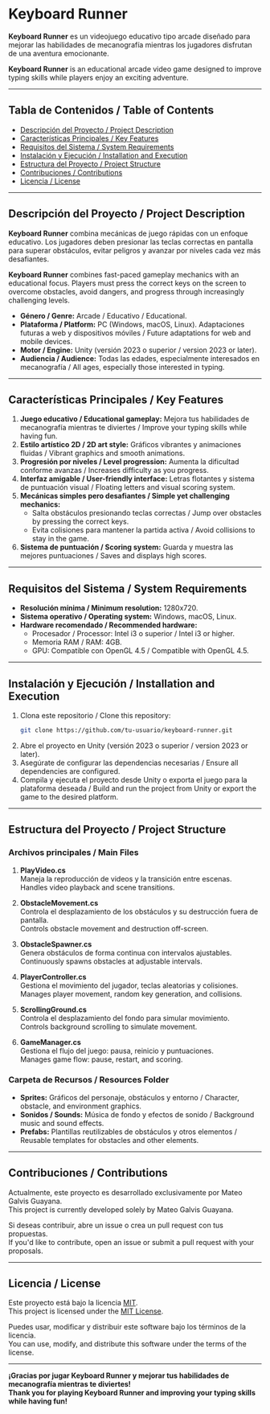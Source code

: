 # Keyboard Runner

**Keyboard Runner** es un videojuego educativo tipo arcade diseñado para mejorar las habilidades de mecanografía mientras los jugadores disfrutan de una aventura emocionante.

**Keyboard Runner** is an educational arcade video game designed to improve typing skills while players enjoy an exciting adventure.

---

## Tabla de Contenidos / Table of Contents
- [Descripción del Proyecto / Project Description](#descripción-del-proyecto--project-description)
- [Características Principales / Key Features](#características-principales--key-features)
- [Requisitos del Sistema / System Requirements](#requisitos-del-sistema--system-requirements)
- [Instalación y Ejecución / Installation and Execution](#instalación-y-ejecución--installation-and-execution)
- [Estructura del Proyecto / Project Structure](#estructura-del-proyecto--project-structure)
- [Contribuciones / Contributions](#contribuciones--contributions)
- [Licencia / License](#licencia--license)

---

## Descripción del Proyecto / Project Description

**Keyboard Runner** combina mecánicas de juego rápidas con un enfoque educativo. Los jugadores deben presionar las teclas correctas en pantalla para superar obstáculos, evitar peligros y avanzar por niveles cada vez más desafiantes.

**Keyboard Runner** combines fast-paced gameplay mechanics with an educational focus. Players must press the correct keys on the screen to overcome obstacles, avoid dangers, and progress through increasingly challenging levels.

- **Género / Genre:** Arcade / Educativo / Educational.
- **Plataforma / Platform:** PC (Windows, macOS, Linux). Adaptaciones futuras a web y dispositivos móviles / Future adaptations for web and mobile devices.
- **Motor / Engine:** Unity (versión 2023 o superior / version 2023 or later).
- **Audiencia / Audience:** Todas las edades, especialmente interesados en mecanografía / All ages, especially those interested in typing.

---

## Características Principales / Key Features

1. **Juego educativo / Educational gameplay:** Mejora tus habilidades de mecanografía mientras te diviertes / Improve your typing skills while having fun.
2. **Estilo artístico 2D / 2D art style:** Gráficos vibrantes y animaciones fluidas / Vibrant graphics and smooth animations.
3. **Progresión por niveles / Level progression:** Aumenta la dificultad conforme avanzas / Increases difficulty as you progress.
4. **Interfaz amigable / User-friendly interface:** Letras flotantes y sistema de puntuación visual / Floating letters and visual scoring system.
5. **Mecánicas simples pero desafiantes / Simple yet challenging mechanics:**
   - Salta obstáculos presionando teclas correctas / Jump over obstacles by pressing the correct keys.
   - Evita colisiones para mantener la partida activa / Avoid collisions to stay in the game.
6. **Sistema de puntuación / Scoring system:** Guarda y muestra las mejores puntuaciones / Saves and displays high scores.

---

## Requisitos del Sistema / System Requirements

- **Resolución mínima / Minimum resolution:** 1280x720.
- **Sistema operativo / Operating system:** Windows, macOS, Linux.
- **Hardware recomendado / Recommended hardware:**
  - Procesador / Processor: Intel i3 o superior / Intel i3 or higher.
  - Memoria RAM / RAM: 4GB.
  - GPU: Compatible con OpenGL 4.5 / Compatible with OpenGL 4.5.

---

## Instalación y Ejecución / Installation and Execution

1. Clona este repositorio / Clone this repository:
   ```bash
   git clone https://github.com/tu-usuario/keyboard-runner.git
2. Abre el proyecto en Unity (versión 2023 o superior / version 2023 or later).
3. Asegúrate de configurar las dependencias necesarias / Ensure all dependencies are configured.
4. Compila y ejecuta el proyecto desde Unity o exporta el juego para la plataforma deseada / Build and run the project from Unity or export the game to the desired platform.

---

## Estructura del Proyecto / Project Structure

### Archivos principales / Main Files

1. **PlayVideo.cs**  
   Maneja la reproducción de videos y la transición entre escenas.  
   Handles video playback and scene transitions.

2. **ObstacleMovement.cs**  
   Controla el desplazamiento de los obstáculos y su destrucción fuera de pantalla.  
   Controls obstacle movement and destruction off-screen.

3. **ObstacleSpawner.cs**  
   Genera obstáculos de forma continua con intervalos ajustables.  
   Continuously spawns obstacles at adjustable intervals.

4. **PlayerController.cs**  
   Gestiona el movimiento del jugador, teclas aleatorias y colisiones.  
   Manages player movement, random key generation, and collisions.

5. **ScrollingGround.cs**  
   Controla el desplazamiento del fondo para simular movimiento.  
   Controls background scrolling to simulate movement.

6. **GameManager.cs**  
   Gestiona el flujo del juego: pausa, reinicio y puntuaciones.  
   Manages game flow: pause, restart, and scoring.

### Carpeta de Recursos / Resources Folder

- **Sprites:** Gráficos del personaje, obstáculos y entorno / Character, obstacle, and environment graphics.
- **Sonidos / Sounds:** Música de fondo y efectos de sonido / Background music and sound effects.
- **Prefabs:** Plantillas reutilizables de obstáculos y otros elementos / Reusable templates for obstacles and other elements.

---

## Contribuciones / Contributions

Actualmente, este proyecto es desarrollado exclusivamente por Mateo Galvis Guayana.  
This project is currently developed solely by Mateo Galvis Guayana.

Si deseas contribuir, abre un issue o crea un pull request con tus propuestas.  
If you'd like to contribute, open an issue or submit a pull request with your proposals.

---

## Licencia / License

Este proyecto está bajo la licencia [MIT](LICENSE).  
This project is licensed under the [MIT License](LICENSE).

Puedes usar, modificar y distribuir este software bajo los términos de la licencia.  
You can use, modify, and distribute this software under the terms of the license.

---

**¡Gracias por jugar Keyboard Runner y mejorar tus habilidades de mecanografía mientras te diviertes!**  
**Thank you for playing Keyboard Runner and improving your typing skills while having fun!**

